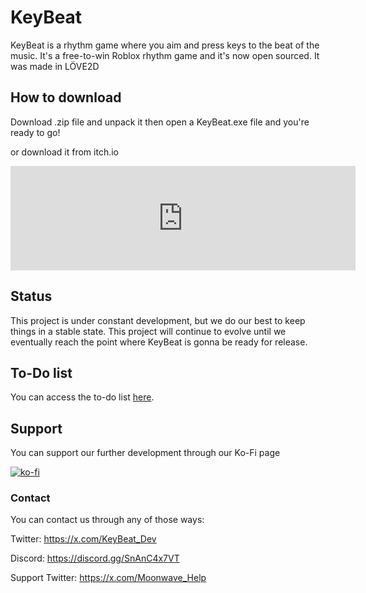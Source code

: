# KeyBeat

KeyBeat is a rhythm game where you aim and press keys to the beat of the music. It's a free-to-win Roblox rhythm game and it's now open sourced. It was made in LÖVE2D

## How to download

Download .zip file and unpack it then open a KeyBeat.exe file and you're ready to go!

or download it from itch.io
<iframe frameborder="0" src="https://itch.io/embed/2674372?linkback=true" width="552" height="167"><a href="https://moonwave-studios.itch.io/keybeat">KeyBeat by mnfnetwork43@gmail.com</a></iframe>

## Status

This project is under constant development, but we do our best to keep things in a stable state. This project will continue to evolve until we eventually reach the point where KeyBeat is gonna be ready for release.

## To-Do list
You can access the to-do list [here](https://github.com/orgs/Lurk-Games/projects/5/views/1).


## Support
You can support our further development through our Ko-Fi page

[![ko-fi](https://ko-fi.com/img/githubbutton_sm.svg)](https://ko-fi.com/M4M5XFVTB)

### Contact
You can contact us through any of those ways:

Twitter: https://x.com/KeyBeat_Dev

Discord: https://discord.gg/SnAnC4x7VT

Support Twitter: https://x.com/Moonwave_Help

